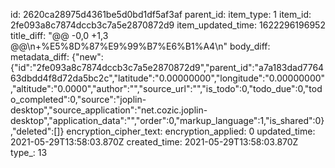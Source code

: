 id: 2620ca28975d4361be5d0bd1df5af3af
parent_id: 
item_type: 1
item_id: 2fe093a8c7874dccb3c7a5e2870872d9
item_updated_time: 1622296196952
title_diff: "@@ -0,0 +1,3 @@\\n+%E5%8D%87%E9%99%B7%E6%B1%A4\\n"
body_diff: 
metadata_diff: {"new":{"id":"2fe093a8c7874dccb3c7a5e2870872d9","parent_id":"a7a183dad776463dbdd4f8d72da5bc2c","latitude":"0.00000000","longitude":"0.00000000","altitude":"0.0000","author":"","source_url":"","is_todo":0,"todo_due":0,"todo_completed":0,"source":"joplin-desktop","source_application":"net.cozic.joplin-desktop","application_data":"","order":0,"markup_language":1,"is_shared":0},"deleted":[]}
encryption_cipher_text: 
encryption_applied: 0
updated_time: 2021-05-29T13:58:03.870Z
created_time: 2021-05-29T13:58:03.870Z
type_: 13